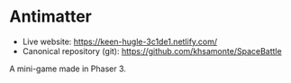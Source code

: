 # Antimatter

+ Live website: https://keen-hugle-3c1de1.netlify.com/
+ Canonical repository (git): https://github.com/khsamonte/SpaceBattle

A mini-game made in Phaser 3.
